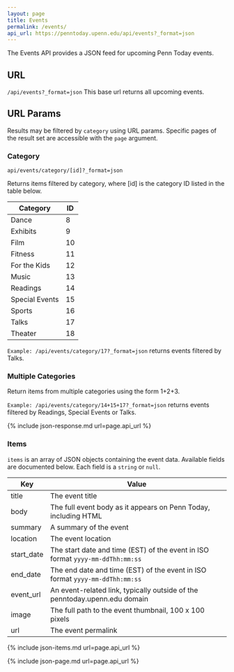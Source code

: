 ```yaml
---
layout: page
title: Events
permalink: /events/
api_url: https://penntoday.upenn.edu/api/events?_format=json
---
```


The Events API provides a JSON feed for upcoming Penn Today events.

## URL

`/api/events?_format=json`
This base url returns all upcoming events.
  
## URL Params

Results may be filtered by `category` using URL params. Specific pages of the result set are accessible with the `page` argument.


### Category

`api/events/category/[id]?_format=json`   

Returns items filtered by category, where [id] is the category ID listed in the table below.

|Category       | ID  |
|---------------|-----|
|Dance          |   8 |
|Exhibits       |   9 |
|Film           |  10 |
|Fitness        |  11 |
|For the Kids   |  12 |
|Music          |  13 |
|Readings       |  14 |
|Special Events |  15 |
|Sports         |  16 |
|Talks          |  17 |
|Theater        |  18 |


`Example: /api/events/category/17?_format=json` returns events filtered by Talks.

### Multiple Categories

Return items from multiple categories using the form 1+2+3.

`Example: /api/events/category/14+15+17?_format=json` returns events filtered by Readings, Special Events or Talks.

{% include json-response.md url=page.api_url %}

### Items

`items` is an array of JSON objects containing the event data. Available fields are documented below. Each field is a `string` or `null`.

Key|Value
---|---
title|The event title
body|The full event body as it appears on Penn Today, including HTML
summary|A summary of the event
location|The event location
start_date|The start date and time (EST) of the event in ISO format `yyyy-mm-ddThh:mm:ss`
end_date|The end date and time (EST) of the event in ISO format `yyyy-mm-ddThh:mm:ss`
event_url|An event-related link, typically outside of the penntoday.upenn.edu domain
image|The full path to the event thumbnail, 100 x 100 pixels
url|The event permalink

{% include json-items.md url=page.api_url %}

{% include json-page.md url=page.api_url %}
